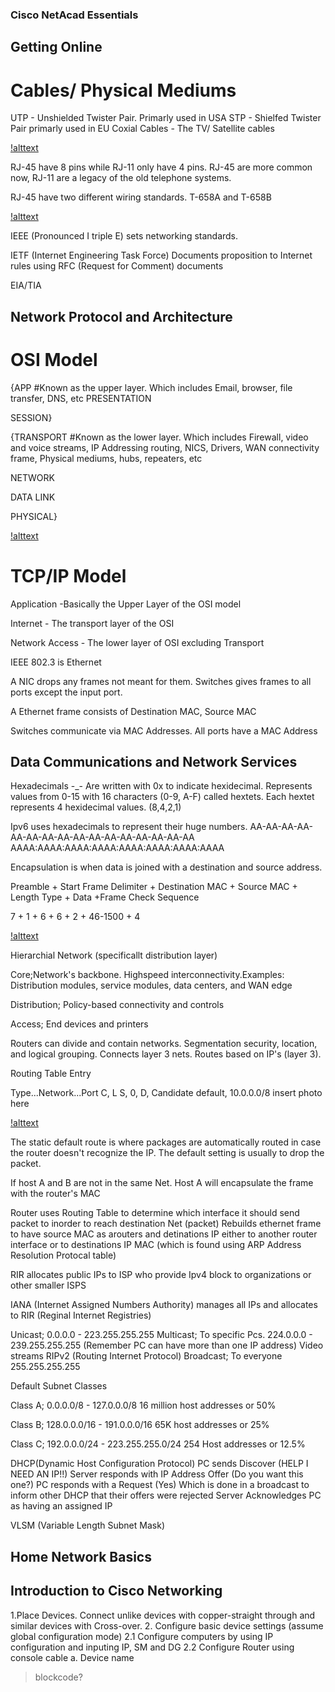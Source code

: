 ### Cisco NetAcad Essentials

## Getting Online

# Cables/ Physical Mediums

UTP - Unshielded Twister Pair. Primarly used in USA
STP - Shielfed Twister Pair primarly used in EU
Coxial Cables - The TV/ Satellite cables

[!alttext](https://github.com/Cham0i/Netacad/blob/main/Netacad_Pics/UTP_STP.jpeg)

RJ-45 have 8 pins while RJ-11 only have 4 pins. RJ-45 are more common now, RJ-11 are a legacy of the old telephone systems.

RJ-45 have two different wiring standards. T-658A and T-658B

[!alttext](https://github.com/Cham0i/Netacad/blob/main/Netacad_Pics/Rjs.jpg)

IEEE (Pronounced I triple E) sets networking standards.

IETF (Internet Engineering Task Force) Documents proposition to Internet rules using RFC (Request for Comment) documents

EIA/TIA


## Network Protocol and Architecture

# OSI Model

{APP                #Known as the upper layer. Which includes Email, browser, file transfer, DNS, etc
PRESENTATION

SESSION}

{TRANSPORT         #Known as the lower layer. Which includes Firewall, video and voice streams, IP Addressing routing, NICS, Drivers, WAN connectivity frame, Physical mediums, hubs, repeaters, etc

NETWORK

DATA LINK

PHYSICAL}

[!alttext](https://github.com/Cham0i/Netacad/blob/main/Netacad_Pics/OSI_TCP_Layers.png)

# TCP/IP Model

Application -Basically the Upper Layer of the OSI model

Internet - The transport layer of the OSI

Network Access - The lower layer of OSI excluding Transport

IEEE 802.3 is Ethernet

A NIC drops any frames not meant for them. Switches gives frames to all ports except the input port. 

A Ethernet frame consists of Destination MAC, Source MAC


Switches communicate via MAC Addresses. All ports have a MAC Address

## Data Communications and Network Services

Hexadecimals -_-
Are written with 0x to indicate hexidecimal. Represents values from 0-15 with 16 characters (0-9, A-F) called hextets. Each hextet represents 4 hexidecimal values. (8,4,2,1)

Ipv6 uses hexadecimals to represent their huge numbers. 
AA-AA-AA-AA-AA-AA-AA-AA-AA-AA-AA-AA-AA-AA-AA-AA
AAAA:AAAA:AAAA:AAAA:AAAA:AAAA:AAAA:AAAA

Encapsulation is when data is joined with a destination and source address.

Preamble + Start Frame Delimiter + Destination MAC + Source MAC + Length Type + Data +Frame Check Sequence

7 + 1 + 6 + 6 + 2 + 46-1500 + 4

[!alttext](https://github.com/Cham0i/Netacad/blob/main/Netacad_Pics/EthernetFrame.png)

Hierarchial Network (specificallt distribution layer)

Core;Network's backbone. Highspeed interconnectivity.Examples: Distribution modules, service modules, data centers, and WAN edge

Distribution; Policy-based connectivity and controls

Access; End devices and printers

Routers can divide and contain networks. Segmentation security, location, and logical grouping. Connects layer 3 nets. Routes based on IP's (layer 3).

Routing Table Entry

Type...Network...Port
C, L S, 0, D, Candidate default, 10.0.0.0/8 insert photo here

[!alttext](https://github.com/Cham0i/Netacad/blob/main/Netacad_Pics/RoutingTable.jpg)

The static default route is where packages are automatically routed in case the router doesn't recognize the IP. The default setting is usually to drop the packet.

If host A and B are not in the same Net. Host A will encapsulate the frame with the router's MAC

Router uses Routing Table to determine which interface it should send packet to inorder to reach destination Net (packet) Rebuilds ethernet frame to have source MAC as arouters and detinations IP either to another router interface or to destinations IP MAC (which is found using ARP Address Resolution Protocal table)

RIR allocates public IPs to ISP who provide Ipv4 block to organizations or other smaller ISPS

IANA (Internet Assigned Numbers Authority) manages all IPs and allocates to RIR (Reginal Internet Registries)

Unicast; 0.0.0.0 - 223.255.255.255
Multicast; To specific Pcs. 224.0.0.0 - 239.255.255.255 (Remember PC can have more than one IP address) Video streams RIPv2 (Routing Internet Protocol)
Broadcast; To everyone 255.255.255.255

Default Subnet Classes

Class A; 0.0.0.0/8 - 127.0.0.0/8
16 million host addresses or 50%

Class B; 128.0.0.0/16 - 191.0.0.0/16
65K host addresses or 25%

Class C; 192.0.0.0/24 - 223.255.255.0/24
254 Host addresses or 12.5%

DHCP(Dynamic Host Configuration Protocol)
PC sends Discover (HELP I NEED AN IP!!)
Server responds with IP Address Offer (Do you want this one?)
PC responds with a Request (Yes) Which is done in a broadcast to inform other DHCP that their offers were rejected
Server Acknowledges PC as having an assigned IP

VLSM (Variable Length Subnet Mask)

## Home Network Basics



## Introduction to Cisco Networking

1.Place Devices. Connect unlike devices with copper-straight through and similar devices with Cross-over.
2. Configure basic device settings (assume global configuration mode)
2.1 Configure computers by using IP configuration and inputing IP, SM and DG
2.2 Configure Router using console cable
a. Device name 
> blockcode?
